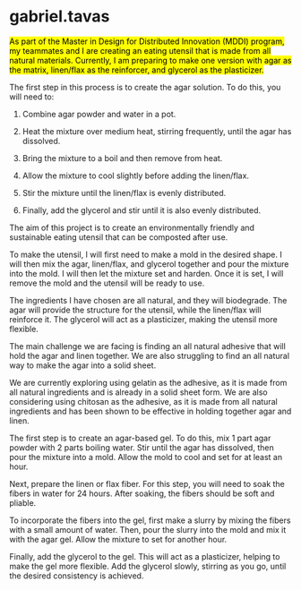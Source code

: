# gabriel.tavas

<mark >As part of the Master in Design for Distributed Innovation (MDDI) program, my teammates and I are creating an eating utensil that is made from all natural materials. Currently, I am preparing to make one version with agar as the matrix, linen/flax as the reinforcer, and glycerol as the plasticizer.</mark>

The first step in this process is to create the agar solution. To do this, you will need to:

1. Combine agar powder and water in a pot.

2. Heat the mixture over medium heat, stirring frequently, until the agar has dissolved.

3. Bring the mixture to a boil and then remove from heat.

4. Allow the mixture to cool slightly before adding the linen/flax.

5. Stir the mixture until the linen/flax is evenly distributed.

6. Finally, add the glycerol and stir until it is also evenly distributed.

The aim of this project is to create an environmentally friendly and sustainable eating utensil that can be composted after use. 

To make the utensil, I will first need to make a mold in the desired shape. I will then mix the agar, linen/flax, and glycerol together and pour the mixture into the mold. I will then let the mixture set and harden. Once it is set, I will remove the mold and the utensil will be ready to use.

The ingredients I have chosen are all natural, and they will biodegrade. The agar will provide the structure for the utensil, while the linen/flax will reinforce it. The glycerol will act as a plasticizer, making the utensil more flexible.

The main challenge we are facing is finding an all natural adhesive that will hold the agar and linen together. We are also struggling to find an all natural way to make the agar into a solid sheet. 



We are currently exploring using gelatin as the adhesive, as it is made from all natural ingredients and is already in a solid sheet form. We are also considering using chitosan as the adhesive, as it is made from all natural ingredients and has been shown to be effective in holding together agar and linen.

The first step is to create an agar-based gel. To do this, mix 1 part agar powder with 2 parts boiling water. Stir until the agar has dissolved, then pour the mixture into a mold. Allow the mold to cool and set for at least an hour.

Next, prepare the linen or flax fiber. For this step, you will need to soak the fibers in water for 24 hours. After soaking, the fibers should be soft and pliable.

To incorporate the fibers into the gel, first make a slurry by mixing the fibers with a small amount of water. Then, pour the slurry into the mold and mix it with the agar gel. Allow the mixture to set for another hour.

Finally, add the glycerol to the gel. This will act as a plasticizer, helping to make the gel more flexible. Add the glycerol slowly, stirring as you go, until the desired consistency is achieved.
